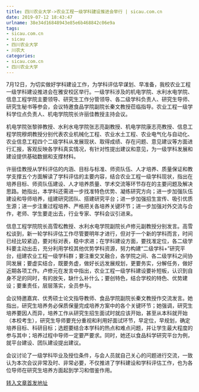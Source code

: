 ```yaml
---
title: 四川农业大学->农业工程一级学科建设推进会举行 | sicau.com.cn
date: 2019-07-12 18:43:47
urlname: 38e34d16848943e85e6b468842c06e9a
tags: 
- sicau.com.cn
- sicau
- 四川农业大学
- 川农大
categories:
- sicau.com.cn
- 四川农业大学
---
```



7月12日，为切实做好学科建设工作，为学科评估早谋划、早准备，我校农业工程一级学科建设推进会在雅安校区举行。一级学科涉及的机电学院、水利水电学院、信息工程学院主要领导、研究生工作分管领导、各二级学科负责人、研究生导师、研究生秘书等参会，会议特邀食品学院副院长秦文教授莅临指导。农业工程一级学科学位点负责人、机电学院院长许丽佳教授主持会议。

机电学院张黎骅教授、水利水电学院张志亮副教授、机电学院康志亮教授、信息工程学院穆炯教授分别代表农业机械化工程、农业水土工程、农业电气化与自动化、农业信息工程四个二级学科从发展现状、取得成绩、存在问题、意见建议等方面进行汇报，客观反映各学科真实情况，有针对性提出建议和意见，为一级学科发展和建设提供基础数据和支撑材料。

许丽佳教授从学科评估的内涵、目标与标准、师资队伍、人才培养、质量保证和教学支撑五个方面解读了学科评估的主要内容，结合农业工程一级学科现状，指出在培养目标、师资队伍建设、人才培养质量、学术交流等环节存在的主要问题及解决思路。她指出，本学科还需进一步找准特色优势、凝练研究方向；进一步加强队伍建设和导师培养，组建研究团队、搭建研究平台；进一步加强招生宣传、吸引优质生源；进一步注重过程培养、严格把关各培养关键环节；进一步加强对外交流与合作，老师、学生要走出去，行业专家、学科会议引进来。

信息工程学院院长高雪松教授、水利水电学院副院长卢修元副教授分别发言。高雪松谈到，新一轮学科评估工作尽管要明年才进行，但对于一个新的学科而言，时间已经比较紧迫，要对标对表，稳中求进；在学科建设方面，要找准定位，各二级学科要主动出击，充分利用学校其他优势学科资源，努力构建“二级学科+”研究平台，组建农业工程一级学科群；要注重交叉融合，各学院之间、各二级学科之间协同发展；要虚实结合，既要务虚，做好长远发展规划，更要务实，分解任务，做好近期各项工作。卢修元在发言中指出，农业工程一级学科建设要补短板，认识到自身不足的同时，有的放矢，缺什么补什么；要创特色，结合学校的特色、优势建设；要重责任，层层落实，全员参与。

会议特邀嘉宾、优秀硕士论文指导教师、食品学院副院长秦文教授作交流发言。她指出，研究生培养务必保质保量完成培养方案中的各个关键环节；她强调，研究生培养要因人而异，培养工作从研究生招生面试时就应该开始，甚至从本科就开始（本校考生），研究生导师要充分重视和利用好面试环节，早定位，早规划，确定培养目标、科研目标；选题要结合本学科的热点和难点问题，并让学生最大程度的参与其中；培养过程中导师一定要严要求。同时，她还以食品科学研究平台为例，就平台建设、团队建设提出建议。

会议讨论了一级学科毕业及授位条件，与会人员就自己关心的问题进行交流，一致认为本次会议非常及时、非常必要，不仅推进了学科建设和学科评估工作，也为各位导师在研究生培养方面起到学习和借鉴作用。





[转入文章首发地址](https://news.sicau.edu.cn/info/1078/52550.htm)